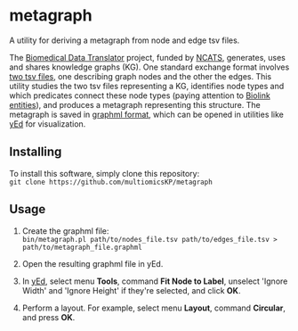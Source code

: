 # metagraph
A utility for deriving a metagraph from node and edge tsv files.

The [Biomedical Data Translator](https://ncats.nih.gov/translator) project, funded by [NCATS](https://ncats.nih.gov/), generates, uses and shares knowledge graphs (KG).
One standard exchange format involves [two tsv files](https://github.com/biolink/kgx/blob/master/specification/kgx-format.md#kgx-format-as-tsv), one describing graph nodes and the other the edges.
This utility studies the two tsv files representing a KG, identifies node types and which predicates connect these node types (paying attention to [Biolink entities](https://biolink.github.io/biolink-model/)), and produces a metagraph representing this structure.
The metagraph is saved in [graphml format](http://graphml.graphdrawing.org/), which can be opened in utilities like [yEd](https://www.yworks.com/products/yed) for visualization.

## Installing

To install this software, simply clone this repository:  
	`git clone https://github.com/multiomicsKP/metagraph`

## Usage

1. Create the graphml file:  
  `bin/metagraph.pl path/to/nodes_file.tsv path/to/edges_file.tsv > path/to/metagraph_file.graphml`
 
2. Open the resulting graphml file in yEd.
3. In [yEd](https://www.yworks.com/products/yed), select menu **Tools**, command **Fit Node to Label**, unselect 'Ignore Width' and 'Ignore Height' if they're selected, and click **OK**.
4. Perform a layout. For example, select menu **Layout**, command **Circular**, and press **OK**.
